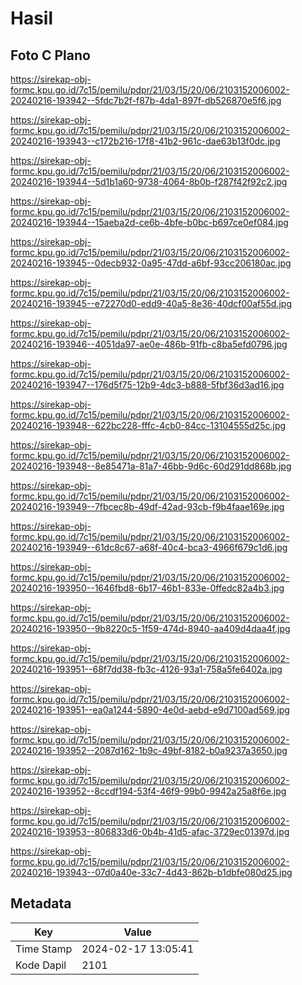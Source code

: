 # Hasil

## Foto C Plano

https://sirekap-obj-formc.kpu.go.id/7c15/pemilu/pdpr/21/03/15/20/06/2103152006002-20240216-193942--5fdc7b2f-f87b-4da1-897f-db526870e5f6.jpg

https://sirekap-obj-formc.kpu.go.id/7c15/pemilu/pdpr/21/03/15/20/06/2103152006002-20240216-193943--c172b216-17f8-41b2-961c-dae63b13f0dc.jpg

https://sirekap-obj-formc.kpu.go.id/7c15/pemilu/pdpr/21/03/15/20/06/2103152006002-20240216-193944--5d1b1a60-9738-4064-8b0b-f287f42f92c2.jpg

https://sirekap-obj-formc.kpu.go.id/7c15/pemilu/pdpr/21/03/15/20/06/2103152006002-20240216-193944--15aeba2d-ce6b-4bfe-b0bc-b697ce0ef084.jpg

https://sirekap-obj-formc.kpu.go.id/7c15/pemilu/pdpr/21/03/15/20/06/2103152006002-20240216-193945--0decb932-0a95-47dd-a6bf-93cc206180ac.jpg

https://sirekap-obj-formc.kpu.go.id/7c15/pemilu/pdpr/21/03/15/20/06/2103152006002-20240216-193945--e72270d0-edd9-40a5-8e36-40dcf00af55d.jpg

https://sirekap-obj-formc.kpu.go.id/7c15/pemilu/pdpr/21/03/15/20/06/2103152006002-20240216-193946--4051da97-ae0e-486b-91fb-c8ba5efd0796.jpg

https://sirekap-obj-formc.kpu.go.id/7c15/pemilu/pdpr/21/03/15/20/06/2103152006002-20240216-193947--176d5f75-12b9-4dc3-b888-5fbf36d3ad16.jpg

https://sirekap-obj-formc.kpu.go.id/7c15/pemilu/pdpr/21/03/15/20/06/2103152006002-20240216-193948--622bc228-fffc-4cb0-84cc-13104555d25c.jpg

https://sirekap-obj-formc.kpu.go.id/7c15/pemilu/pdpr/21/03/15/20/06/2103152006002-20240216-193948--8e85471a-81a7-46bb-9d6c-60d291dd868b.jpg

https://sirekap-obj-formc.kpu.go.id/7c15/pemilu/pdpr/21/03/15/20/06/2103152006002-20240216-193949--7fbcec8b-49df-42ad-93cb-f9b4faae169e.jpg

https://sirekap-obj-formc.kpu.go.id/7c15/pemilu/pdpr/21/03/15/20/06/2103152006002-20240216-193949--61dc8c67-a68f-40c4-bca3-4966f679c1d6.jpg

https://sirekap-obj-formc.kpu.go.id/7c15/pemilu/pdpr/21/03/15/20/06/2103152006002-20240216-193950--1646fbd8-6b17-46b1-833e-0ffedc82a4b3.jpg

https://sirekap-obj-formc.kpu.go.id/7c15/pemilu/pdpr/21/03/15/20/06/2103152006002-20240216-193950--9b8220c5-1f59-474d-8940-aa409d4daa4f.jpg

https://sirekap-obj-formc.kpu.go.id/7c15/pemilu/pdpr/21/03/15/20/06/2103152006002-20240216-193951--68f7dd38-fb3c-4126-93a1-758a5fe6402a.jpg

https://sirekap-obj-formc.kpu.go.id/7c15/pemilu/pdpr/21/03/15/20/06/2103152006002-20240216-193951--ea0a1244-5890-4e0d-aebd-e9d7100ad569.jpg

https://sirekap-obj-formc.kpu.go.id/7c15/pemilu/pdpr/21/03/15/20/06/2103152006002-20240216-193952--2087d162-1b9c-49bf-8182-b0a9237a3650.jpg

https://sirekap-obj-formc.kpu.go.id/7c15/pemilu/pdpr/21/03/15/20/06/2103152006002-20240216-193952--8ccdf194-53f4-46f9-99b0-9942a25a8f6e.jpg

https://sirekap-obj-formc.kpu.go.id/7c15/pemilu/pdpr/21/03/15/20/06/2103152006002-20240216-193953--806833d6-0b4b-41d5-afac-3729ec01397d.jpg

https://sirekap-obj-formc.kpu.go.id/7c15/pemilu/pdpr/21/03/15/20/06/2103152006002-20240216-193943--07d0a40e-33c7-4d43-862b-b1dbfe080d25.jpg


## Metadata

| Key        | Value               |
| ---------- | ------------------- |
| Time Stamp | 2024-02-17 13:05:41 |
| Kode Dapil | 2101                |



